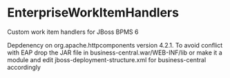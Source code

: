 # EnterpriseWorkItemHandlers
Custom work item handlers for JBoss BPMS 6

Depdenency on org.apache.httpcomponents version 4.2.1. 
To avoid conflict with EAP drop the JAR file in business-central.war/WEB-INF/lib or make it a module and edit jboss-deployment-structure.xml for business-central accordingly
